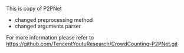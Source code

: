 This is copy of P2PNet
- changed preprocessing method
- changed arguments parser

For more information please refer to https://github.com/TencentYoutuResearch/CrowdCounting-P2PNet.git
